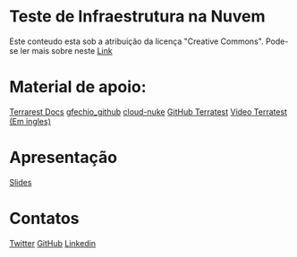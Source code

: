 # Teste de Infraestrutura na Nuvem

Este conteudo esta sob a atribuição da licença "Creative Commons".
Pode-se ler mais sobre neste [Link](https://creativecommons.org/licenses/?lang=pt_BR)

# Material de apoio:

[Terrarest Docs](https://github.com/gruntwork-io/terratest)
[gfechio_github](https://github.com/gfechio/DevOpsExtreme)
[cloud-nuke](https://github.com/gruntwork-io/cloud-nuke)
[GitHub Terratest](https://github.com/gruntwork-io/terratest)
[Video Terratest (Em ingles)](https://www.youtube.com/watch?v=xhHOW0EF5u8)

# Apresentação 

[Slides](DevOps-Extreme!!!!!!!!!.pptx)


# Contatos

[Twitter](https://twitter.com/gfechio_)
[GitHub](https://github.com/gfechio)
[Linkedin](https://www.linkedin.com/in/gfechio/)

